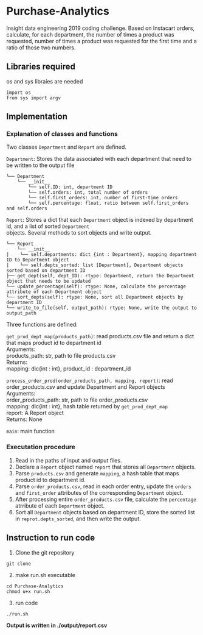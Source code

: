 # Purchase-Analytics

Insight data engineering 2019 coding challenge. Based on Instacart orders, calculate, for each department, the number of times a product was requested, number of times a product was requested for the first time and a ratio of those two numbers.

## Libraries required

os and sys libraies are needed
```
import os
from sys import argv
```

## Implementation

### Explanation of classes and functions

Two classes `Department` and `Report` are defined.

`Department`: Stores the data associated with each department that need to be written to the output file 

    └── Department
        └── __init__
            └── self.ID: int, department ID
            └── self.orders: int, total number of orders
            └── self.first_orders: int, number of first-time orders
            └── self.percentage: float, ratio between self.first_orders and self.orders

`Report`: Stores a dict that each `Department` object is indexed by department id, and a list of sorted `Department`  
	objects. Several methods to sort objects and write output.

    └── Report
        └── __init__
	|    └── self.departments: dict {int : Department}, mapping department ID to Department object
	|    └── self.depts_sorted: list [Department], Department objects sorted based on department ID 
	├── get_dept(self, dept_ID): rtype: Department, return the Department object that needs to be updated
	└── update_percentage(self): rtype: None, calculate the percentage attribute of each Department object
	└── sort_depts(self): rtype: None, sort all Department objects by department ID
	└── write_to_file(self, output_path): rtype: None, write the output to output_path


Three functions are defined:

`get_prod_dept_map(products_path)`: read products.csv file and return a dict that maps product id to department id  
	Arguments:  
		products_path: str, path to file products.csv  
	Returns:  
		mapping: dic{int : int}, product_id : department_id
	
`process_order_prod(order_products_path, mapping, report)`: read order_products.csv and update Department and Report objects  
	Arguments:  
		order_products_path: str, path to file order_products.csv  
		mapping: dic{int : int}, hash table returned by `get_prod_dept_map`  
		report: A Report object  
	Returns: None

`main`: main function

### Executation procedure
1. Read in the paths of input and output files.
2. Declare a `Report` object named `report` that stores all `Department` objects.
3. Parse `products.csv` and generate `mapping`, a hash table that maps product id to department id.
3. Parse `order_products.csv`, read in each order entry, update the `orders` and `first_order` attributes of the corresponding `Department` object.
4. After processing entire `order_products.csv` file, calculate the `percentage` atrribute of each `Department` object.
5. Sort all `Department` objects based on department ID, store the sorted list in `reprot.depts_sorted`, and then write the output.
    
## Instruction to run code

1. Clone the git repository
```
git clone
```

2. make run.sh executable
```
cd Purchase-Analytics
chmod u+x run.sh
```

3. run code
```
./run.sh
```
**Output is written in ./output/report.csv**
